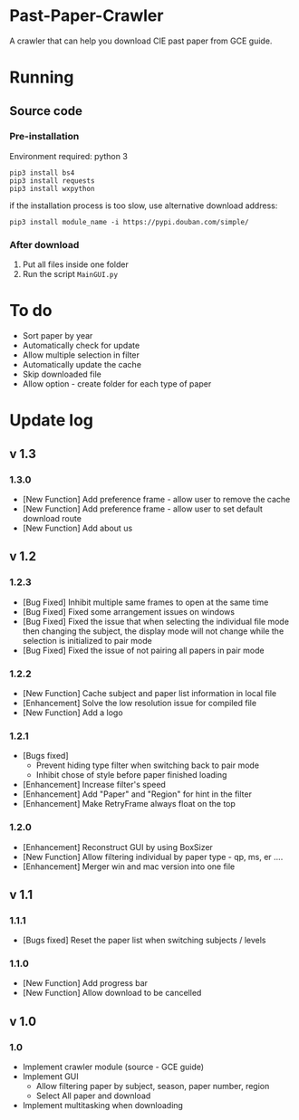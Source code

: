 # Past-Paper-Crawler
A crawler that can help you download CIE past paper from GCE guide.



# Running

## Source code

### Pre-installation

Environment required: python 3

```
pip3 install bs4
pip3 install requests
pip3 install wxpython
```

if the installation process is too slow, use alternative download address:

```
pip3 install module_name -i https://pypi.douban.com/simple/ 
```



### After download

1. Put all files inside one folder
2. Run the script `MainGUI.py`



# To do

* Sort paper by year
* Automatically check for update
* Allow multiple selection in filter
* Automatically update the cache
* Skip downloaded file
* Allow option - create folder for each type of paper

# Update log

## v 1.3

### 1.3.0

- [New Function] Add preference frame - allow user to remove the cache
- [New Function] Add preference frame - allow user to set default download route
- [New Function] Add about us

## v 1.2

### 1.2.3

- [Bug Fixed] Inhibit multiple same frames to open at the same time
- [Bug Fixed] Fixed some arrangement issues on windows
- [Bug Fixed] Fixed the issue that when selecting the individual file mode then changing the subject, the display mode will not change while the selection is initialized to pair mode
- [Bug Fixed] Fixed the issue of not pairing all papers in pair mode

### 1.2.2

- [New Function] Cache subject and paper list information in local file
- [Enhancement] Solve the low resolution issue for compiled file
- [New Function] Add a logo

### 1.2.1

- [Bugs fixed]
  - Prevent hiding type filter when switching back to pair mode
  - Inhibit chose of style before paper finished loading
- [Enhancement] Increase filter's speed
- [Enhancement] Add "Paper" and "Region" for hint in the filter
- [Enhancement] Make RetryFrame always float on the top

### 1.2.0

- [Enhancement] Reconstruct GUI by using BoxSizer
- [New Function] Allow filtering individual by paper type - qp, ms, er ....
- [Enhancement] Merger win and mac version into one file

## v 1.1

### 1.1.1

- [Bugs fixed] Reset the paper list when switching subjects / levels

### 1.1.0

- [New Function] Add progress bar
- [New Function] Allow download to be cancelled

## v 1.0

### 1.0

- Implement crawler module (source - GCE guide)
- Implement GUI
  - Allow filtering paper by subject, season, paper number, region
  - Select All paper and download
- Implement multitasking when downloading